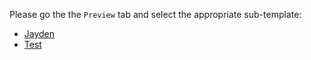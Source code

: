 Please go the the `Preview` tab and select the appropriate sub-template:

* [Jayden](?expand=1&template=jayden.md)
* [Test](?expand=1&template=test.md)
